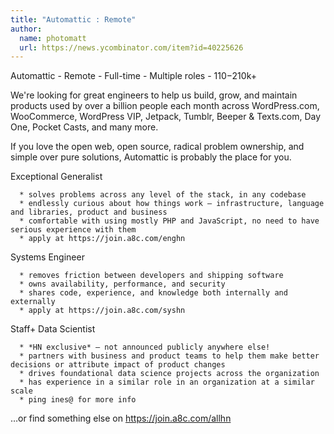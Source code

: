 ```yaml
---
title: "Automattic : Remote"
author:
  name: photomatt
  url: https://news.ycombinator.com/item?id=40225626
---
```

Automattic - Remote - Full-time - Multiple roles - $110-$210k+

We&#x27;re looking for great engineers to help us build, grow, and maintain products used by over a billion people each month across WordPress.com, WooCommerce, WordPress VIP, Jetpack, Tumblr, Beeper &amp; Texts.com, Day One, Pocket Casts, and many more.

If you love the open web, open source, radical problem ownership, and simple over pure solutions, Automattic is probably the place for you.

Exceptional Generalist

<pre><code>  * solves problems across any level of the stack, in any codebase
  * endlessly curious about how things work – infrastructure, language and libraries, product and business
  * comfortable with using mostly PHP and JavaScript, no need to have serious experience with them
  * apply at https:&#x2F;&#x2F;join.a8c.com&#x2F;enghn
</code></pre>
Systems Engineer

<pre><code>  * removes friction between developers and shipping software
  * owns availability, performance, and security
  * shares code, experience, and knowledge both internally and externally
  * apply at https:&#x2F;&#x2F;join.a8c.com&#x2F;syshn
</code></pre>
Staff+ Data Scientist

<pre><code>  * *HN exclusive* – not announced publicly anywhere else!
  * partners with business and product teams to help them make better decisions or attribute impact of product changes
  * drives foundational data science projects across the organization
  * has experience in a similar role in an organization at a similar scale
  * ping ines@ for more info
</code></pre>
…or find something else on <a href="https:&#x2F;&#x2F;join.a8c.com&#x2F;allhn" rel="nofollow">https:&#x2F;&#x2F;join.a8c.com&#x2F;allhn</a>
